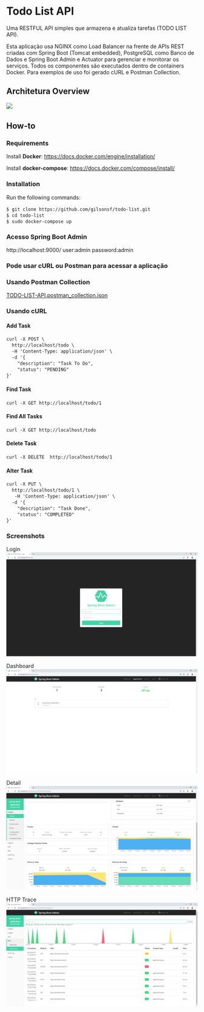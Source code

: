 # Todo List API
Uma RESTFUL API simples que armazena e atualiza tarefas (TODO LIST API).

Esta aplicação usa NGINX como Load Balancer na frente de APIs REST criadas com Spring Boot (Tomcat embedded), PostgreSQL como Banco de Dados e Spring Boot Admin e Actuator para gerenciar e monitorar os serviços.
Todos os componentes são executados dentro de containers Docker.
Para exemplos de uso foi gerado cURL e Postman Collection.

## Architetura Overview

![](img/docker-architecture.png)

## How-to

### Requirements

Install <b>Docker</b>: https://docs.docker.com/engine/installation/

Install <b>docker-compose</b>: https://docs.docker.com/compose/install/

### Installation

Run the following commands:
  
```
$ git clone https://github.com/gilsonsf/todo-list.git
$ cd todo-list
$ sudo docker-compose up
```

### Acesso Spring Boot Admin

http://localhost:9000/ user:admin password:admin 

### Pode usar cURL ou Postman para acessar a aplicação

### Usando Postman Collection

[TODO-LIST-API.postman_collection.json](https://github.com/gilsonsf/todo-list/blob/master/client/TODO-LIST%20API.postman_collection.json)

### Usando cURL

#### Add Task
```
curl -X POST \
  http://localhost/todo \
  -H 'Content-Type: application/json' \
  -d '{
	"description": "Task To Do",
	"status": "PENDING"
}'
```

#### Find Task
```
curl -X GET http://localhost/todo/1
```

#### Find All Tasks
```
curl -X GET http://localhost/todo
```

#### Delete Task
```
curl -X DELETE  http://localhost/todo/1
```

#### Alter Task
```
curl -X PUT \
  http://localhost/todo/1 \
   -H 'Content-Type: application/json' \
  -d '{
	"description": "Task Done",
	"status": "COMPLETED"
}'
```

### Screenshots

Login ![view](img/login.png)

Dashboard ![view](img/dashboard.png)

Detail ![view](img/detail.png)

HTTP Trace ![view](img/http_trace.png)
